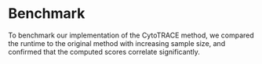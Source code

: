 # Benchmark

To benchmark our implementation of the CytoTRACE method, we compared the runtime to the original method with increasing sample size,
and confirmed that the computed scores correlate significantly.
